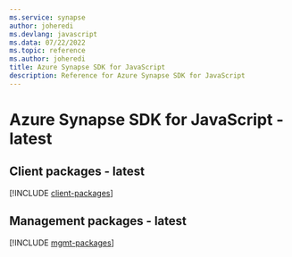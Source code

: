 ```yaml
---
ms.service: synapse
author: joheredi
ms.devlang: javascript
ms.data: 07/22/2022
ms.topic: reference
ms.author: joheredi
title: Azure Synapse SDK for JavaScript
description: Reference for Azure Synapse SDK for JavaScript
---
```

# Azure Synapse SDK for JavaScript - latest

## Client packages - latest
[!INCLUDE [client-packages](synapse-client-index.md)]
## Management packages - latest
[!INCLUDE [mgmt-packages](synapse-mgmt-index.md)]